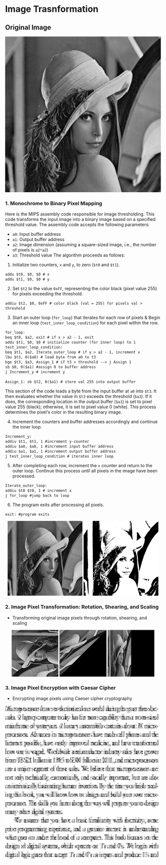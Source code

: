 # Image Trasnformation

## Original Image
![lenna.png](https://github.com/ayuyamo/Projects/blob/068a73847087c556dbca571a0b74bfda5fd3f3ea/MIPS/images/lenna.png)
### 1. Monochrome to Binary Pixel Mapping
Here is the MIPS assembly code responsible for image thresholding. This code transforms the input image into a binary image based on a specified threshold value. The assembly code accepts the following parameters:

- `a0`: Input buffer address
- `a1`: Output buffer address
- `a2`: Image dimension (assuming a square-sized image, i.e., the number of pixels is `a2*a2`)
- `a3`: Threshold value
The algorithm proceeds as follows:

1. Initialize two counters, `x` and `y`, to zero (`$t0` and `$t1`).
```
addu $t0, $0, $0 # x
addu $t1, $0, $0 # y
```
2. Set `$t2` to the value `0xFF`, representing the color black (pixel value 255) for pixels exceeding the threshold.
```
addiu $t2, $0, 0xFF # color black (val = 255) for pixels val > threshold
```
3. Start an outer loop (`for_loop`) that iterates for each row of pixels &
   Begin an inner loop (`test_inner_loop_condition`) for each pixel within the row.
```
for_loop:
beq $t0, $a2, exit # if x > a2 - 1, exit
addu $t1, $0, $0 # initialize counter (for inner loop) to 1
test_inner_loop_condition:
beq $t1, $a2, Iterate_outer_loop # if y > a2 - 1, increment x
lbu $t3, 0($a0) # load byte from a0 to t3
bge $t3, $a3, Assign_1 # if t3 > threshold --> j Assign 1
sb $0, 0($a1) #assign 0 to buffer address
j Increment_y # increment y

Assign_1: sb $t2, 0($a1) # store val 255 into output buffer
```
This section of the code loads a byte from the input buffer at `a0` into `$t3`. It then evaluates whether the value in `$t3` exceeds the threshold (`$a3`). If it does, the corresponding location in the output buffer (`$a1`) is set to pixel value 255 (black); otherwise, it is set to pixel value 0 (white). This process determines the pixel's color in the resulting binary image.

4. Increment the counters and buffer addresses accordingly and continue the inner loop.
```
Increment_y:
addiu $t1, $t1, 1 #increment y-counter
addiu $a0, $a0, 1 #increment input buffer address
addiu $a1, $a1, 1 #increment output buffer address
j test_inner_loop_condition # iterates inner loop
```
5. After completing each row, increment the `x` counter and return to the outer loop.
   Continue this process until all pixels in the image have been processed.
```
Iterate_outer_loop:
addiu $t0 $t0, 1 # increment x
j for_loop #jump back to loop
```
6. The program exits after processing all pixels.
```
exit: #program exits
```
<div align="center">
  <img src="https://github.com/ayuyamo/Projects/blob/068a73847087c556dbca571a0b74bfda5fd3f3ea/MIPS/images/lenna.png" width="48%">
  <img src="https://github.com/ayuyamo/Projects/blob/61a3e80eb8b9da2db11573c8ef3ccbe7689bdc71/MIPS/images/lenna-thresh.png" width="48%">
</div>

### 2. Image Pixel Transformation: Rotation, Shearing, and Scaling
- Transforming original image pixels through rotation, shearing, and scaling
<div align="center">
  <img src="https://github.com/ayuyamo/Projects/blob/5321f52cc9af2f61f05c65e0ee9c2e897a55c61e/MIPS/images/lenna-rotation.png" width="30%">
  <img src="https://github.com/ayuyamo/Projects/blob/5321f52cc9af2f61f05c65e0ee9c2e897a55c61e/MIPS/images/lenna-shear.png" width="30%">
  <img src="https://github.com/ayuyamo/Projects/blob/5321f52cc9af2f61f05c65e0ee9c2e897a55c61e/MIPS/images/lenna-scale.png" width="30%">
</div>


### 3. Image Pixel Encryption with Caesar Cipher
- Encrypting image pixels using Caeser cipher cryptography

 ![text-crypt.png](https://github.com/ayuyamo/Projects/blob/5321f52cc9af2f61f05c65e0ee9c2e897a55c61e/MIPS/images/text-crypt.png)
